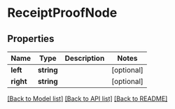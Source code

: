 # ReceiptProofNode

## Properties
Name | Type | Description | Notes
------------ | ------------- | ------------- | -------------
**left** | **string** |  | [optional] 
**right** | **string** |  | [optional] 

[[Back to Model list]](../../README.md#documentation-for-models) [[Back to API list]](../../README.md#documentation-for-api-endpoints) [[Back to README]](../../README.md)

